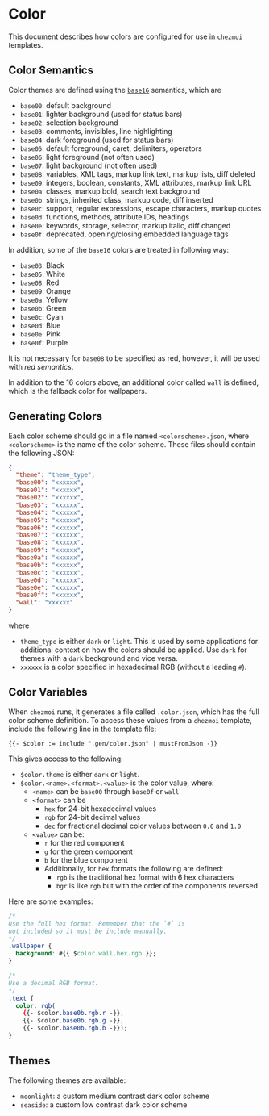 # Color

This document describes how colors are configured for use in `chezmoi`
templates.



## Color Semantics

Color themes are defined using the
[`base16`](https://github.com/chriskempson/base16) semantics, which are

- `base00`: default background
- `base01`: lighter background (used for status bars)
- `base02`: selection background
- `base03`: comments, invisibles, line highlighting
- `base04`: dark foreground (used for status bars)
- `base05`: default foreground, caret, delimiters, operators
- `base06`: light foreground (not often used)
- `base07`: light background (not often used)
- `base08`: variables, XML tags, markup link text, markup lists, diff deleted
- `base09`: integers, boolean, constants, XML attributes, markup link URL
- `base0a`: classes, markup bold, search text background
- `base0b`: strings, inherited class, markup code, diff inserted
- `base0c`: support, regular expressions, escape characters, markup quotes
- `base0d`: functions, methods, attribute IDs, headings
- `base0e`: keywords, storage, selector, markup italic, diff changed
- `base0f`: deprecated, opening/closing embedded language tags

In addition, some of the `base16` colors are treated in following way:

- `base03`: Black
- `base05`: White
- `base08`: Red
- `base09`: Orange
- `base0a`: Yellow
- `base0b`: Green
- `base0c`: Cyan
- `base0d`: Blue
- `base0e`: Pink
- `base0f`: Purple

It is not necessary for `base08` to be specified as red, however, it will be
used with _red semantics_.

In addition to the 16 colors above, an additional color called `wall` is
defined, which is the fallback color for wallpapers.



## Generating Colors

Each color scheme should go in a file named `<colorscheme>.json`, where
`<colorscheme>` is the name of the color scheme. These files should contain the
following JSON:

```json
{
  "theme": "theme_type",
  "base00": "xxxxxx",
  "base01": "xxxxxx",
  "base02": "xxxxxx",
  "base03": "xxxxxx",
  "base04": "xxxxxx",
  "base05": "xxxxxx",
  "base06": "xxxxxx",
  "base07": "xxxxxx",
  "base08": "xxxxxx",
  "base09": "xxxxxx",
  "base0a": "xxxxxx",
  "base0b": "xxxxxx",
  "base0c": "xxxxxx",
  "base0d": "xxxxxx",
  "base0e": "xxxxxx",
  "base0f": "xxxxxx",
  "wall": "xxxxxx"
}
```

where

- `theme_type` is either `dark` or `light`. This is used by some applications
  for additional context on how the colors should be applied. Use `dark` for
  themes with a `dark` beckground and vice versa.
- `xxxxxx` is a color specified in hexadecimal RGB (without a leading `#`).



## Color Variables

When `chezmoi` runs, it generates a file called `.color.json`, which has the
full color scheme definition. To access these values from a `chezmoi` template,
include the following line in the template file:

```
{{- $color := include ".gen/color.json" | mustFromJson -}}
```

This gives access to the following:

- `$color.theme` is either `dark` or `light`.
- `$color.<name>.<format>.<value>` is the color value, where:
  - `<name>` can be `base00` through `base0f` or `wall`
  - `<format>` can be
    - `hex` for 24-bit hexadecimal values
    - `rgb` for 24-bit decimal values
    - `dec` for fractional decimal color values between `0.0` and `1.0`
  - `<value>` can be:
    - `r` for the red component
    - `g` for the green component
    - `b` for the blue component
    - Additionally, for `hex` formats the following are defined:
      - `rgb` is the traditional hex format with 6 hex characters
      - `bgr` is like `rgb` but with the order of the components reversed

Here are some examples:

```css
/*
Use the full hex format. Remember that the `#` is
not included so it must be include manually.
*/
.wallpaper {
  background: #{{ $color.wall.hex.rgb }};
}

/*
Use a decimal RGB format.
*/
.text {
  color: rgb(
    {{- $color.base0b.rgb.r -}},
    {{- $color.base0b.rgb.g -}},
    {{- $color.base0b.rgb.b -}});
}
```

## Themes

The following themes are available:

- `moonlight`: a custom medium contrast dark color scheme
- `seaside`: a custom low contrast dark color scheme
